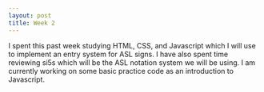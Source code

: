 ```yaml
---
layout: post
title: Week 2
---
```


I spent this past week studying HTML, CSS, and Javascript which I will use to implement an entry system for ASL signs. I have also spent time reviewing si5s which will be the ASL notation system we will be using. I am currently working on some basic practice code as an introduction to Javascript. 

